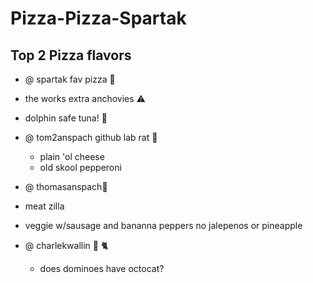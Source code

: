 Pizza-Pizza-Spartak
===================
## Top 2 Pizza flavors
* @ spartak fav pizza :rat: 
 
 * the works extra anchovies :warning:
 * dolphin safe tuna! :dolphin:

* @ tom2anspach github lab rat :rat:
 

  * plain 'ol cheese
  * old skool pepperoni


* @ thomasanspach:jack_o_lantern:  
 
 * meat zilla
 * veggie w/sausage and bananna peppers no jalepenos or pineapple
 

* @ charlekwallin :octopus: :cat2:
  * does dominoes have octocat?
